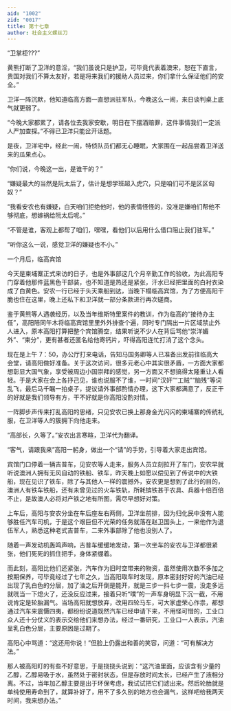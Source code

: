 ```yaml
---
aid: "1002"
zid: "0017"
title: 第十七章
author: 社会主义螺丝刀
---
```


“卫掌柜???”

黄熊打断了卫洋的意淫，“我们虽说只是护卫，可毕竟代表着澳宋，恕在下直言，贵国对我们不算太友好，若是将来我们的援助人员过来，你们拿什么保证他们的安全。”

卫洋一阵沉默，他知道临高方面一直想派驻军队，今晚这么一闹，来日谈判桌上底气就更弱了。

“今晚大家都累了，请各位去我家安歇，明日在下摆酒赔罪，这件事情我们一定派人严加查探。”不得已卫洋只能岔开话题。

是夜，卫洋宅中，经此一闹，特侦队员们都无心睡眠，大家围在一起品尝着卫洋送来的瓜果点心。

“你们说，今晚这一出，是谁干的？”

“嫌疑最大的当然是阮太后了，估计是想学班超入虎穴，只是咱们可不是区区匈奴？”

“我看安农也有嫌疑，白天咱们拒绝他时，他的表情怪怪的，没准是嫌咱们帮他不够彻底，想嫁祸给阮太后呢。”

“不管是谁，客观上都帮了咱们，嘿嘿，看他们以后用什么借口阻止我们驻军。”

“听你这么一说，感觉卫洋的嫌疑也不小。”

一个月后，临高宾馆

今天是柬埔寨正式来访的日子，也是外事部这几个月辛勤工作的验收，为此高阳专门穿着他那件蓝黑色干部装，也不知道是热还是紧张，汗水已经把里面的白衬衣染成了白黄色。安农一行已经于头天乘船到达，当晚下榻临高宾馆，为了方便高阳干脆也住在这里，晚上还私下和卫洋就一部分条款进行再次磋商。

鉴于黄熊等人遇袭经历，以及当年维斯特里案件的教训，作为临高的“接待办主任”，高阳陪同午木将临高宾馆里里外外排查个遍，同时专门隔出一片区域禁止外人进入，原本高阳打算把整个宾馆腾空，结果听说不少人在背后骂他“崇洋媚外”、“柬分”，更有甚者还匿名给他寄钙片，吓得高阳连忙打消了这个念头。

现在是上午 7：50，办公厅打来电话，告知马国务卿等人已准备出发前往临高大会堂，请高阳做好准备。关于这次访问，很多元老心中其实很矛盾，一方面大家都想彰显大国气象，享受被周边小国崇拜的感觉，另一方面又不想搞得太隆重让人看轻。于是大家在会上各抒己见，谁也说服不了谁，一时间“汉奸”“工贼”“脑残”等词乱飞，最后马千瞩一拍桌子，提议请外事部酌情办理，这下大家都满意了，反正干的好就是我们领导有方，干不好就是你高阳没酌对情。

一阵脚步声传来打乱高阳的思绪，只见安农已换上那身金光闪闪的柬埔寨的传统礼服，在卫洋等人的簇拥下向他走来。

“高部长，久等了。”安农出言寒暄，卫洋代为翻译。

“客气，请跟我来”高阳一躬身，做出一个“请”的手势，引导着大家走出宾馆。

宾馆门口停着一辆吉普车，见安农等人走来，服务人员立刻拉开了车门，安农早就听说澳洲人拥有无风自动的铁船、铁车，昨天晚上如愿以偿见到了传说中的大铁船，现在见识了铁车，除了与其他人一样的震撼外，安农更是想到了此行的目的，澳洲人有铁车铁船，还有未曾见过的火车铁轨，所耗镔铁甚于农具、兵器十倍百倍不止，是故澳人必将对产铁之地有所图，需尽早想好对策。

上车后，高阳与安农分坐在车后座左右两侧，卫洋坐前排，因为归化民中没有人能够胜任汽车司机，于是这个艰巨但不光荣的任务就落在赵卫国头上，一来他作为退伍军人，熟悉这种老式吉普车，二来外事部除了他也没别人了。

随着一声发动机轰鸣声响，吉普车缓缓地发动，第一次坐车的安农与卫洋都很紧张，他们死死的抓住把手，身体紧绷着。

而此刻，高阳比他们还紧张，汽车作为旧时空带来的物资，虽然使用次数不多加之按期保养，可毕竟经过了七年之久，当高阳取车时发现，原本密封好好的汽油已经出现了乳白色的分层，加了油之后开倒是能开，就是三步一抖七步一震，没走多远就咣当一下熄火了，还没反应过来，接着只听“噗”的一声车身明显下沉一截，不用说肯定是轮胎漏气。当场高阳就想放弃，改用四轮马车，可大家虚荣心作祟，都想通过汽车来震慑四夷，都纷纷说道既然汽车已经申请下来，不用怪可惜的，工业口众人还十分仗义的表示交给他们来想办法，经过一番研究，工业口一人表示，汽油呈乳白色分层，主要原因是过期了。

高阳心中骂道：“这还用你说！”但脸上仍露出和善的笑容，问道：“可有解决方法。”

那人被高阳盯的有些不好意思，于是挠挠头说到：“这汽油里面，应该含有少量的乙醇，乙醇易吸于水，虽然处于密封状态，但是存放时间太长，已经产生了液相分离。不过，当年加乙醇主要是出于环保考虑，我试试把它们滤出来。然后轮胎就是单纯使用寿命到了，就算补好了，用不了多久别的地方也会漏气，这样吧给我两天时间，我来想办法。”

